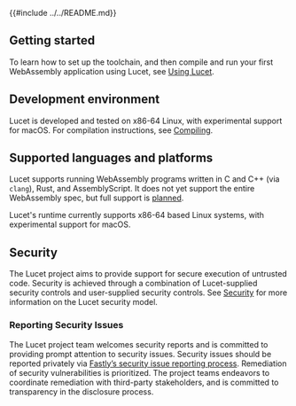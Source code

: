 {{#include ../../README.md}}

## Getting started

To learn how to set up the toolchain, and then compile and run your first WebAssembly application
using Lucet, see [Using Lucet](./Using-lucet.md).

## Development environment

Lucet is developed and tested on x86-64 Linux, with experimental support for macOS. For compilation
instructions, see [Compiling](./Compiling.md).

## Supported languages and platforms

Lucet supports running WebAssembly programs written in C and C++ (via `clang`), Rust, and
AssemblyScript. It does not yet support the entire WebAssembly spec, but full support is
[planned](./lucet-spectest.md).

Lucet's runtime currently supports x86-64 based Linux systems, with experimental support for macOS.

## Security

The Lucet project aims to provide support for secure execution of untrusted code. Security is
achieved through a combination of Lucet-supplied security controls and user-supplied security
controls. See [Security](./Security.md) for more information on the Lucet security model.

### Reporting Security Issues

The Lucet project team welcomes security reports and is committed to providing prompt attention to
security issues. Security issues should be reported privately via [Fastly’s security issue reporting
process](https://www.fastly.com/security/report-security-issue). Remediation of security
vulnerabilities is prioritized. The project teams endeavors to coordinate remediation with
third-party stakeholders, and is committed to transparency in the disclosure process.

